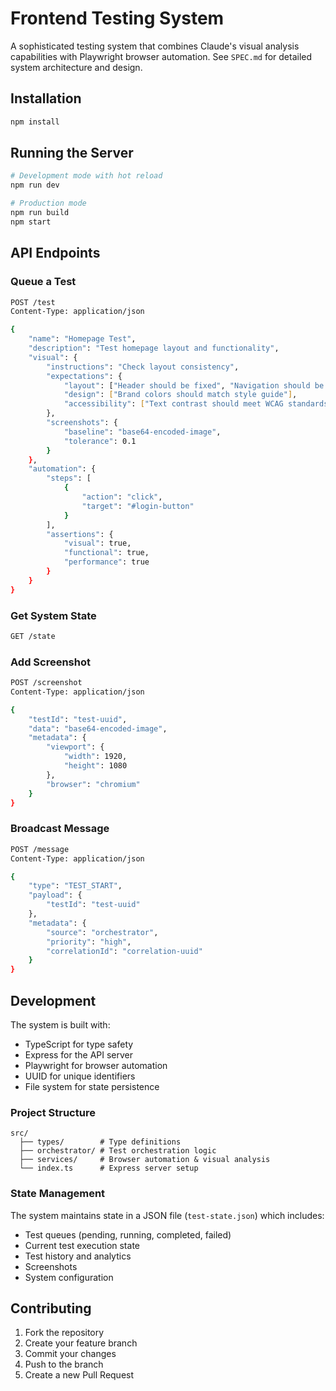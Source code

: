 # Frontend Testing System

A sophisticated testing system that combines Claude's visual analysis capabilities with Playwright browser automation. See `SPEC.md` for detailed system architecture and design.

## Installation

```bash
npm install
```

## Running the Server

```bash
# Development mode with hot reload
npm run dev

# Production mode
npm run build
npm start
```

## API Endpoints

### Queue a Test

```bash
POST /test
Content-Type: application/json

{
    "name": "Homepage Test",
    "description": "Test homepage layout and functionality",
    "visual": {
        "instructions": "Check layout consistency",
        "expectations": {
            "layout": ["Header should be fixed", "Navigation should be responsive"],
            "design": ["Brand colors should match style guide"],
            "accessibility": ["Text contrast should meet WCAG standards"]
        },
        "screenshots": {
            "baseline": "base64-encoded-image",
            "tolerance": 0.1
        }
    },
    "automation": {
        "steps": [
            {
                "action": "click",
                "target": "#login-button"
            }
        ],
        "assertions": {
            "visual": true,
            "functional": true,
            "performance": true
        }
    }
}
```

### Get System State

```bash
GET /state
```

### Add Screenshot

```bash
POST /screenshot
Content-Type: application/json

{
    "testId": "test-uuid",
    "data": "base64-encoded-image",
    "metadata": {
        "viewport": {
            "width": 1920,
            "height": 1080
        },
        "browser": "chromium"
    }
}
```

### Broadcast Message

```bash
POST /message
Content-Type: application/json

{
    "type": "TEST_START",
    "payload": {
        "testId": "test-uuid"
    },
    "metadata": {
        "source": "orchestrator",
        "priority": "high",
        "correlationId": "correlation-uuid"
    }
}
```

## Development

The system is built with:
- TypeScript for type safety
- Express for the API server
- Playwright for browser automation
- UUID for unique identifiers
- File system for state persistence

### Project Structure

```
src/
  ├── types/        # Type definitions
  ├── orchestrator/ # Test orchestration logic
  ├── services/     # Browser automation & visual analysis
  └── index.ts      # Express server setup
```

### State Management

The system maintains state in a JSON file (`test-state.json`) which includes:
- Test queues (pending, running, completed, failed)
- Current test execution state
- Test history and analytics
- Screenshots
- System configuration

## Contributing

1. Fork the repository
2. Create your feature branch
3. Commit your changes
4. Push to the branch
5. Create a new Pull Request

